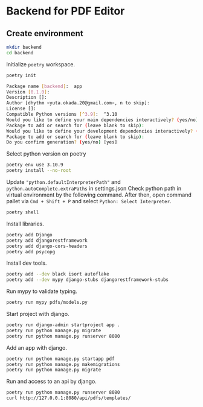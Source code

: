 # Backend for PDF Editor

## Create environment

```sh
mkdir backend
cd backend
```

Initialize `poetry` workspace.

```sh
poetry init

Package name [backend]:  app
Version [0.1.0]:
Description []:
Author [dhythm <yuta.okada.20@gmail.com>, n to skip]:
License []:
Compatible Python versions [^3.9]:  ^3.10
Would you like to define your main dependencies interactively? (yes/no) [yes]
Package to add or search for (leave blank to skip):
Would you like to define your development dependencies interactively? (yes/no) [yes]
Package to add or search for (leave blank to skip):
Do you confirm generation? (yes/no) [yes]
```

Select python version on poetry

```sh
poetry env use 3.10.9
poetry install --no-root
```

Update `"python.defaultInterpreterPath"` and `python.autoComplete.extraPaths` in settings.json
Check python path in virtual environment by the following command.
After then, open command pallet via `Cmd + Shift + P` and select `Python: Select Interpreter`.

```sh
poetry shell
```

Install libraries.

```sh
poetry add Django
poetry add djangorestframework
poetry add django-cors-headers
poetry add psycopg
```

Install dev tools.

```sh
poetry add --dev black isort autoflake
poetry add --dev mypy django-stubs djangorestframework-stubs
```

Run mypy to validate typing.

```sh
poetry run mypy pdfs/models.py
```

Start project with django.

```sh
poetry run django-admin startproject app .
poetry run python manage.py migrate
poetry run python manage.py runserver 8080
```

Add an app with django.

```sh
poetry run python manage.py startapp pdf
poetry run python manage.py makemigrations
poetry run python manage.py migrate
```

Run and access to an api by django.

```sh
poetry run python manage.py runserver 8080
curl http://127.0.0.1:8080/api/pdfs/templates/
```
